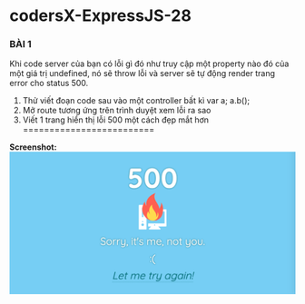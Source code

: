 # codersX-ExpressJS-28
### BÀI 1
Khi code server của bạn có lỗi gì đó như truy cập một property nào đó của một giá trị undefined, nó sẽ throw lỗi và server sẽ tự động render trang error cho status 500.
1. Thử viết đoạn code sau vào một controller bất kì var a; a.b();
2. Mở route tương ứng trên trình duyệt xem lỗi ra sao
3. Viết 1 trang hiển thị lỗi 500 một cách đẹp mắt hơn
=========================  

**Screenshot:**
![Image](public/images/ScreenShot2020-09-01at2.14.00PM.png)